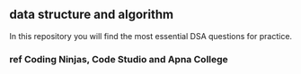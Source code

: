 
## data structure and algorithm

In this repository you will find the most essential DSA questions for practice.

### ref Coding Ninjas, Code Studio and Apna College

